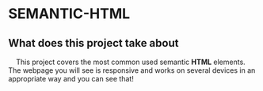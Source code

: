 # SEMANTIC-HTML

 ## What does this project take about

&nbsp;&nbsp;&nbsp;&nbsp;This project covers the most common used semantic **HTML** elements.
The webpage you will see is responsive and works on several devices in an appropriate way and you can see that!
